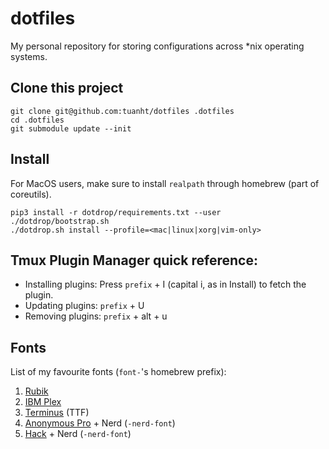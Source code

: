 # dotfiles

My personal repository for storing configurations across *nix operating systems.

## Clone this project

```shell
git clone git@github.com:tuanht/dotfiles .dotfiles
cd .dotfiles
git submodule update --init
```

## Install

For MacOS users, make sure to install `realpath` through homebrew (part of coreutils).

```shell
pip3 install -r dotdrop/requirements.txt --user
./dotdrop/bootstrap.sh
./dotdrop.sh install --profile=<mac|linux|xorg|vim-only>
```

## Tmux Plugin Manager quick reference:

- Installing plugins: Press `prefix` + I (capital i, as in Install) to fetch the plugin.
- Updating plugins: `prefix` + U
- Removing plugins: `prefix` + alt + u

## Fonts

List of my favourite fonts (`font-`'s homebrew prefix):

1. [Rubik](https://www.fontsquirrel.com/fonts/rubik)
2. [IBM Plex](https://www.ibm.com/plex/)
3. [Terminus](https://files.ax86.net/terminus-ttf/) (TTF)
4. [Anonymous Pro](https://www.marksimonson.com/fonts/view/anonymous-pro) + Nerd (`-nerd-font`)
5. [Hack](https://sourcefoundry.org/hack/) + Nerd (`-nerd-font`)


